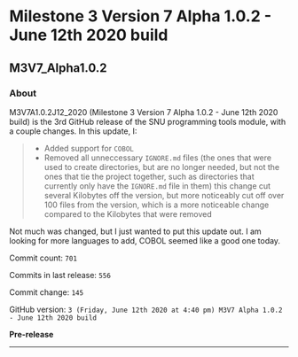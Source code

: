 # Milestone 3 Version 7 Alpha 1.0.2 - June 12th 2020 build

## M3V7_Alpha1.0.2

### About

M3V7A1.0.2J12_2020 (Milestone 3 Version 7 Alpha 1.0.2 - June 12th 2020 build) is the 3rd GitHub release of the SNU programming tools module, with a couple changes. In this update, I:

> * Added support for `COBOL`
> * Removed all unneccessary `IGNORE.md` files (the ones that were used to create directories, but are no longer needed, but not the ones that tie the project together, such as directories that currently only have the `IGNORE.md` file in them) this change cut several Kilobytes off the version, but more noticeably cut off over 100 files from the version, which is a more noticeable change compared to the Kilobytes that were removed

Not much was changed, but I just wanted to put this update out. I am looking for more languages to add, COBOL seemed like a good one today.

Commit count: `701`

Commits in last release: `556`

Commit change: `145`

GitHub version: `3 (Friday, June 12th 2020 at 4:40 pm) M3V7 Alpha 1.0.2 - June 12th 2020 build`

**Pre-release**

***
